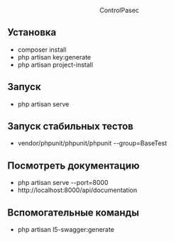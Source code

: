 <p align="center">
    ControlPasec
</p>

## Установка

- composer install
- php artisan key:generate
- php artisan project-install

## Запуск
- php artisan serve

## Запуск стабильных тестов
- vendor/phpunit/phpunit/phpunit --group=BaseTest

## Посмотреть документацию
- php artisan serve --port=8000
- http://localhost:8000/api/documentation

## Вспомогательные команды
- php artisan l5-swagger:generate
